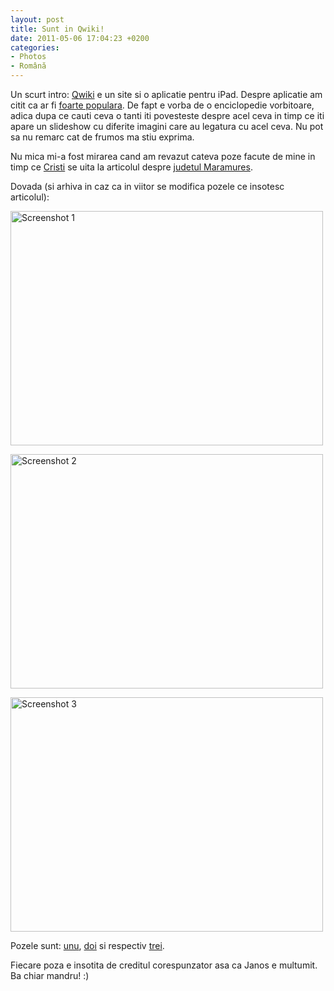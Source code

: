 ```yaml
---
layout: post
title: Sunt in Qwiki!
date: 2011-05-06 17:04:23 +0200
categories:
- Photos
- Română
---
```

Un scurt intro: <a href="http://www.qwiki.com">Qwiki</a> e un site si o aplicatie pentru iPad. Despre aplicatie am citit ca ar fi <a href="http://techcrunch.com/2011/05/03/qwiki-ipad-app-hits-250k-downloads-in-11-days/">foarte populara</a>. De fapt e vorba de o enciclopedie vorbitoare, adica dupa ce cauti ceva o tanti iti povesteste despre acel ceva in timp ce iti apare un slideshow cu diferite imagini care au legatura cu acel ceva. Nu pot sa nu remarc cat de frumos ma stiu exprima.

Nu mica mi-a fost mirarea cand am revazut cateva poze facute de mine in timp ce <a href="http://www.facebook.com/colacristian">Cristi</a> se uita la articolul despre <a href="http://www.qwiki.com/q/#!/Maramureş_County">judetul Maramures</a>.

Dovada (si arhiva in caz ca in viitor se modifica pozele ce insotesc articolul):

<a href="https://content.rusiczki.net/2011/05/photo-0.png"><img src="https://content.rusiczki.net/2011/05/photo-0-500x375.png" alt="Screenshot 1" title="Screenshot 1" width="500" height="375"/></a>

<a href="https://content.rusiczki.net/2011/05/photo-1.png"><img src="https://content.rusiczki.net/2011/05/photo-1-500x375.png" alt="Screenshot 2" title="Screenshot 2" width="500" height="375"/></a>

<a href="https://content.rusiczki.net/2011/05/photo-2.png"><img src="https://content.rusiczki.net/2011/05/photo-2-500x375.png" alt="Screenshot 3" title="Screenshot 3" width="500" height="375"/></a>

Pozele sunt: <a href="http://www.flickr.com/photos/janos/2129021193/">unu</a>, <a href="http://www.flickr.com/photos/janos/2129798320/">doi</a> si respectiv <a href="http://www.flickr.com/photos/janos/2129800710/">trei</a>.

Fiecare poza e insotita de creditul corespunzator asa ca Janos e multumit. Ba chiar mandru! :)

